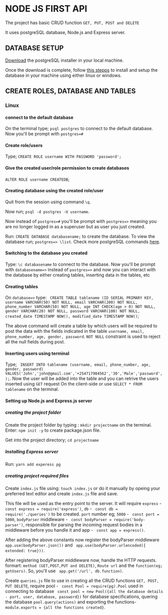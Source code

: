 # NODE JS FIRST API
The project has basic CRUD function `GET, PUT, POST and DELETE`

It uses postgreSQL database, Node.js and Express server.

## DATABASE SETUP
[Download](https://www.postgresql.org/download/) the postgreSQL installer in your local machine.

Once the download is complete, follow [this stepps](https://www.w3resource.com/PostgreSQL/install-postgresql-on-linux-and-windows.php) to install and setup the database in your machine using either linux or windows.

## CREATE ROLES, DATABASE AND TABLES

### Linux
#### connect to the default database
On the terminal type; `psql postgres` to connect to the default database. Now you'll be prompt with  `postgres=#`
####  Create role/users
Type; `CREATE ROLE username WITH PASSWORD 'password';`

#### Give the created user/role permission to create databases
`ALTER ROLE username CREATEDB`;

#### Creating database using the created role/user
Quit from the session using command `\q`.

Now run; `psql -d postgres -U username`.

Now instead of `postgres=#` you'll be prompt with `postgres=>` meaning you are no longer logged in as a superuser but as user you just created.

Run: `CREATE DATABASE databasename;` to create the database.
To view the database run; `postgres=> \list`. Check more postgreSQL commands [here](https://www.postgresqltutorial.com/psql-commands/).

#### Switching to the database you created
Type: `\c databasename` to connect to the database. Now you'll be prompt with `databasename=>` instead of `postgres=>` and now you can interact with the database by either creating tables, inserting data in the tables, etc

#### Creating tables
On `database=>` type: ` CREATE TABLE tablename (ID SERIAL PRIMARY KEY, username VARCHAR(50) NOT NULL, email VARCHAR(200) NOT NULL, phone_number VARCHAR(50) NOT NULL, age INT CHECK(age > 0) NOT NULL, gender VARCHAR(20) NOT NULL, password VARCHAR(100) NOT NULL, created_date TIMESTAMP NOW(), modified_date TIMESTAMP NOW()`;

The above command will create a table by which users will be required to post the data with the fields indicated in the table `username, email, phone_number, age, gender, password`. `NOT NULL` constraint is used to reject all the null fields during post.

#### Inserting users using terminal
Type; ` INSERT INTO tablename (username, email, phone_number, age, gender, password) VALUES('John','john@gmail.com','+254717984562','30','Male','password',);`. Now the user will be added into the table and you can retrive the users inserted using `GET` request On the client-side or use `SELECT * FROM tablename` on the terminal.

#### Setting up Node.js and Express.js server
##### creating the project folder
Create the project folder by typing : `mkdir projectname` on the terminal.
Enter: `npm init -y` to create package.json file.

Get into the project directory; `cd projectname`

##### Installing Express server
Run: `yarn add experess pg`

##### creating project required files
Create `index.js` file using: `touch index.js` or do it manually by opeing your preferred text editor and create `index.js` file and save. 

This file will be used as the entry point to the server. It will require `express` - ` const express = require('express')`, `db` - ` const db = require('./queries')` to be created. `port` number eg; `5000` - ` const port = 5000`, `bodyParser` middleware  - ` const bodyParser = require('body-parser')`, responsible for parsing the incoming request bodies in a middleware before you handle it and  app - ` const app = express()`.

After adding the above constants now register the bodyParser middleware ` app.use(bodyParser.json())` and ` app.use(bodyParser.urlencoded({ extended: true}))`.

After registering bodyParser middleware now, handle the HTTP requests. formart: `method (GET,POST,PUT and DELETE)`, `Route url` and the `function(eg; getUsers)`. So, you'll use ` app.get('/url', db.function)`.

Create `queries.js` file to use in creating all the CRUD functions `GET, POST, PUT DELETE`, require pool - ` const Pool = require(pg).Pool` used in connecting to database ` const pool = new Pool({all the database details - port, user, database, password})` for database specifications, quering the database `pool.query(actions)` and exporting the functions- ` module.exports = {all the functions created}`.





